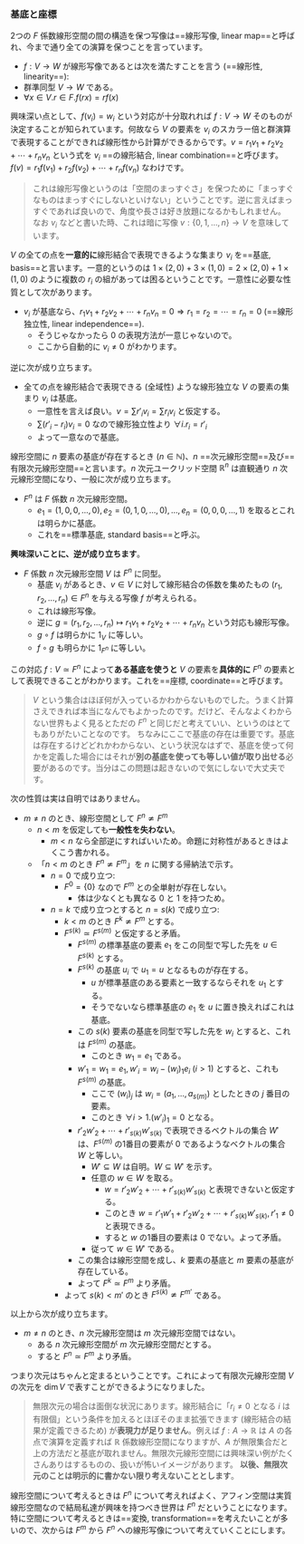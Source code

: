 ### 基底と座標

2つの $F$ 係数線形空間の間の構造を保つ写像は==線形写像, linear map==と呼ばれ、今まで通り全ての演算を保つことを言っています。

- $f : V\to W$ が線形写像であるとは次を満たすことを言う (==線形性, linearity==):
- 群準同型 $V \to W$ である。
- $\forall x\in V. r\in F. f(rx) = rf(x)$

興味深い点として、$f(v_i) = w_i$ という対応が十分取れれば $f : V \to W$ そのものが決定することが知られています。何故なら $V$ の要素を $v_i$ のスカラー倍と群演算で表現することができれば線形性から計算ができるからです。$v = r_1v_1+r_2v_2+\cdots+r_nv_n$ という式を $v_i$ ==の線形結合, linear combination==と呼びます。$f(v) = r_1f(v_1)+r_2f(v_2)+\cdots+r_nf(v_n)$ なわけです。

> これは線形写像というのは「空間のまっすぐさ」を保つために「まっすぐなものはまっすぐにしないといけない」ということです。逆に言えばまっすぐであれば良いので、角度や長さは好き放題になるかもしれません。
> なお $v_i$ などと書いた時、これは暗に写像 $v : \{0,1,\ldots,n\} \to V$ を意味しています。

$V$ の全ての点を**一意的に**線形結合で表現できるような集まり $v_i$ を==基底, basis==と言います。一意的というのは $1\times (2,0)+3\times(1,0) = 2\times(2,0)+1\times (1,0)$ のように複数の $r_i$ の組があっては困るということです。一意性に必要な性質として次があります。

- $v_i$ が基底なら、$r_1v_1+r_2v_2+\cdots+r_nv_n = 0 \Rightarrow r_1=r_2=\cdots=r_n=0$ (==線形独立性, linear independence==).
   - そうじゃなかったら $0$ の表現方法が一意じゃないので。
   - ここから自動的に $v_i\ne 0$ がわかります。

逆に次が成り立ちます。

- 全ての点を線形結合で表現できる (全域性) ような線形独立な $V$ の要素の集まり $v_i$ は基底。
    - 一意性を言えば良い。$v=\sum r'_iv_i = \sum r_iv_i$ と仮定する。
    - $\sum (r'_i-r_i)v_i = 0$ なので線形独立性より $\forall i. r_i = r'_i$
    - よって一意なので基底。

線形空間に $n$ 要素の基底が存在するとき ($n\in\mathbb{N}$)、$n$ ==次元線形空間==及び==有限次元線形空間==と言います。$n$ 次元ユークリッド空間 $\mathbb{R}^n$ は直観通り $n$ 次元線形空間になり、一般に次が成り立ちます。

- $F^n$ は $F$ 係数 $n$ 次元線形空間。
    - $e_1=(1,0,0,\ldots,0), e_2 = (0,1,0,\ldots,0),\ldots,e_n = (0,0,0,\ldots,1)$ を取るとこれは明らかに基底。
    - これを==標準基底, standard basis==と呼ぶ。
    
**興味深いことに、逆が成り立ちます**。

- $F$ 係数 $n$ 次元線形空間 $V$ は $F^n$ に同型。
    - 基底 $v_i$ があるとき、$v\in V$ に対して線形結合の係数を集めたもの $(r_1,r_2,\ldots,r_n)\in F^n$ を与える写像 $f$ が考えられる。
    - これは線形写像。
    - 逆に $g = (r_1,r_2,\ldots,r_n) \mapsto r_1v_1+r_2v_2+\cdots+r_nv_n$ という対応も線形写像。
    - $g\circ f$ は明らかに $1_V$ に等しい。
    - $f\circ g$ も明らかに $1_{F^n}$ に等しい。
    
この対応 $f:V \simeq F^n$ によって**ある基底を使うと** $V$ の要素を**具体的に** $F^n$ の要素として表現できることがわかります。これを==座標, coordinate==と呼びます。

> $V$ という集合はほぼ何が入っているかわからないものでした。うまく計算さえできれば本当になんでもよかったのです。だけど、そんなよくわからない世界もよく見るとただの $F^n$ と同じだと考えていい、というのはとてもありがたいことなのです。
> ちなみにここで基底の存在は重要です。基底は存在するけどどれかわからない、という状況なはずで、基底を使って何かを定義した場合にはそれが**別の基底を使っても等しい値が取り出せる**必要があるのです。当分はこの問題は起きないので気にしないで大丈夫です。

次の性質は実は自明ではありません。

- $m\ne n$ のとき、線形空間として $F^n\not\simeq F^m$
    - $n < m$ を仮定しても**一般性を失わない**。
        - $m < n$ なら全部逆にすればいいため。命題に対称性があるときはよくこう書かれる。
    - 「$n < m$ のとき $F^n\not\simeq F^m$」を $n$ に関する帰納法で示す。
        - $n=0$ で成り立つ:
            - $F^0 = \{0\}$ なので $F^m$ との全単射が存在しない。
                - 体は少なくとも異なる $0$ と $1$ を持つため。
        - $n=k$ で成り立つとすると $n=s(k)$ で成り立つ:
            - $k<m$ のとき $F^k\not\simeq F^m$ とする。
            - $F^{s(k)}\simeq F^{s(m)}$ と仮定すると矛盾。
                - $F^{s(m)}$ の標準基底の要素 $e_1$ をこの同型で写した先を $u\in F^{s(k)}$ とする。
                - $F^{s(k)}$ の基底 $u_i$ で $u_1 = u$ となるものが存在する。
                    - $u$ が標準基底のある要素と一致するならそれを $u_1$ とする。
                    - そうでないなら標準基底の $e_1$ を $u$ に置き換えればこれは基底。
                - この $s(k)$ 要素の基底を同型で写した先を $w_i$ とすると、これは $F^{s(m)}$ の基底。
                    - このとき $w_1 = e_1$ である。
                - $w'_1 = w_1 = e_1, w'_i = w_i-(w_i)_1e_i\ (i>1)$ とすると、これも $F^{s(m)}$ の基底。
                    - ここで $(w_i)_j$ は $w_i = (a_1,\ldots,a_{s(m)})$ としたときの $j$ 番目の要素。
                    - このとき $\forall i>1. (w'_i)_1 = 0$ となる。
                - $r'_2w'_2+\cdots+r'_{s(k)}w'_{s(k)}$ で表現できるベクトルの集合 $W'$ は、$F^{s(m)}$ の1番目の要素が $0$ であるようなベクトルの集合 $W$ と等しい。
                    - $W'\subseteq W$ は自明。$W\subseteq W'$ を示す。
                    - 任意の $w\in W$ を取る。
                        - $w = r'_2w'_2+\cdots+r'_{s(k)}w'_{s(k)}$ と表現できないと仮定する。
                        - このとき $w = r'_1w'_1+r'_2w'_2+\cdots+r'_{s(k)}w'_{s(k)}, r'_1\ne 0$ と表現できる。
                        - すると $w$ の1番目の要素は $0$ でない。よって矛盾。
                    - 従って $w\in W'$ である。
                - この集合は線形空間を成し、$k$ 要素の基底と $m$ 要素の基底が存在している。
                - よって $F^k \simeq F^m$ より矛盾。
            - よって $s(k)<m'$ のとき $F^{s(k)}\not\simeq F^{m'}$ である。

以上から次が成り立ちます。

- $m\ne n$ のとき、$n$ 次元線形空間は $m$ 次元線形空間ではない。
    - ある $n$ 次元線形空間が $m$ 次元線形空間だとする。
    - すると $F^n\simeq F^m$ より矛盾。

つまり次元はちゃんと定まるということです。これによって有限次元線形空間 $V$ の次元を $\dim V$ で表すことができるようになりました。

> 無限次元の場合は面倒な状況にあります。線形結合に「$r_i\ne 0$ となる $i$ は有限個」という条件を加えるとほぼそのまま拡張できます (線形結合の結果が定義できるため) が**表現力が足りません**。例えば $f: A \to \mathbb{R}$ は $A$ の各点で演算を定義すれば $\mathbb{R}$ 係数線形空間になりますが、$A$ が無限集合だと上の方法だと基底が取れません。無限次元線形空間には興味深い例がたくさんありはするものの、扱いが怖いイメージがあります。
> **以後、無限次元のことは明示的に書かない限り考えないこととします**。

線形空間について考えるときは $F^n$ について考えればよく、アフィン空間は実質線形空間なので結局私達が興味を持つべき世界は $F^n$ だということになります。特に空間について考えるときは==変換, transformation==を考えたいことが多いので、次からは $F^m$ から $F^n$ への線形写像について考えていくことにします。
